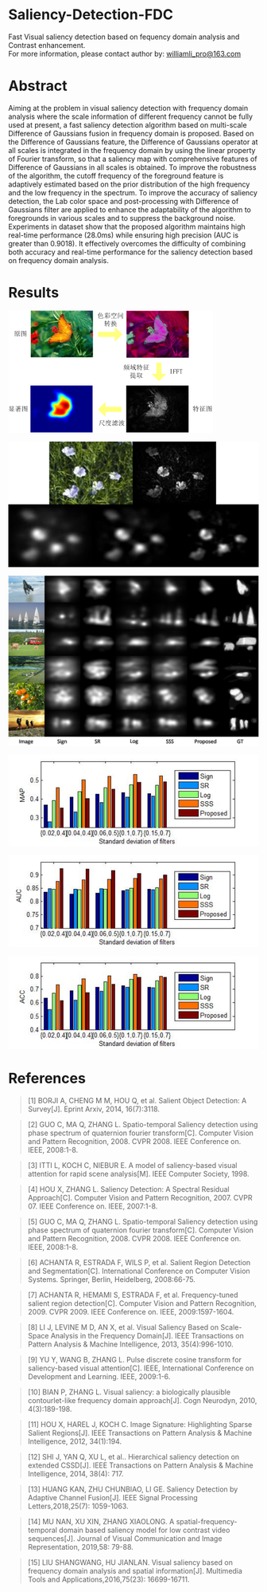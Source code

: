 # Saliency-Detection-FDC

Fast Visual saliency detection based on fequency domain analysis and Contrast enhancement.  
For more information, please contact author by: williamli_pro@163.com

# Abstract
Aiming at the problem in visual saliency detection with frequency domain analysis where the scale information of different frequency cannot be fully used at present, a fast saliency detection algorithm based on multi-scale Difference of Gaussians fusion in frequency domain is proposed. Based on the Difference of Gaussians feature, the Difference of Gaussians operator at all scales is integrated in the frequency domain by using the linear property of Fourier transform, so that a saliency map with comprehensive features of Difference of Gaussians in all scales is obtained. To improve the robustness of the algorithm, the cutoff frequency of the foreground feature is adaptively estimated based on the prior distribution of the high frequency and the low frequency in the spectrum. To improve the accuracy of saliency detection, the Lab color space and post-processing with Difference of Gaussians filter are applied to enhance the adaptability of the algorithm to foregrounds in various scales and to suppress the background noise. Experiments in dataset show that the proposed algorithm maintains high real-time performance (28.0ms) while ensuring high precision (AUC is greater than 0.9018). It effectively overcomes the difficulty of combining both accuracy and real-time performance for the saliency detection based on frequency domain analysis.

# Results
![Procedures](https://raw.githubusercontent.com/WilliamLiPro/Saliency-Detection-FDC/master/Part-of-experiment-result/procedures.png)

![filter example](https://raw.githubusercontent.com/WilliamLiPro/Saliency-Detection-FDC/master/Part-of-experiment-result/filter-example.png)

![saliency maps comparison](https://raw.githubusercontent.com/WilliamLiPro/Saliency-Detection-FDC/master/Part-of-experiment-result/saliency-maps.png)

![MAP](https://raw.githubusercontent.com/WilliamLiPro/Saliency-Detection-FDC/master/Part-of-experiment-result/MAP.jpg)

![AUC](https://raw.githubusercontent.com/WilliamLiPro/Saliency-Detection-FDC/master/Part-of-experiment-result/AUC.jpg)

![ACC](https://raw.githubusercontent.com/WilliamLiPro/Saliency-Detection-FDC/master/Part-of-experiment-result/ACC.jpg)

# References
> [1]	BORJI A, CHENG M M, HOU Q, et al. Salient Object Detection: A Survey[J]. Eprint Arxiv, 2014, 16(7):3118.

> [2]	GUO C, MA Q, ZHANG L. Spatio-temporal Saliency detection using phase spectrum of quaternion fourier transform[C]. Computer Vision and Pattern Recognition, 2008. CVPR 2008. IEEE Conference on. IEEE, 2008:1-8.

> [3]	ITTI L, KOCH C, NIEBUR E. A model of saliency-based visual attention for rapid scene analysis[M]. IEEE Computer Society, 1998.

> [4]	HOU X, ZHANG L. Saliency Detection: A Spectral Residual Approach[C]. Computer Vision and Pattern Recognition, 2007. CVPR 07. IEEE Conference on. IEEE, 2007:1-8.

> [5]	GUO C, MA Q, ZHANG L. Spatio-temporal Saliency detection using phase spectrum of quaternion fourier transform[C]. Computer Vision and Pattern Recognition, 2008. CVPR 2008. IEEE Conference on. IEEE, 2008:1-8.

> [6]	ACHANTA R, ESTRADA F, WILS P, et al. Salient Region Detection and Segmentation[C]. International Conference on Computer Vision Systems. Springer, Berlin, Heidelberg, 2008:66-75.

> [7]	ACHANTA R, HEMAMI S, ESTRADA F, et al. Frequency-tuned salient region detection[C]. Computer Vision and Pattern Recognition, 2009. CVPR 2009. IEEE Conference on. IEEE, 2009:1597-1604.

> [8]	LI J, LEVINE M D, AN X, et al. Visual Saliency Based on Scale-Space Analysis in the Frequency Domain[J]. IEEE Transactions on Pattern Analysis & Machine Intelligence, 2013, 35(4):996-1010.

> [9]	YU Y, WANG B, ZHANG L. Pulse discrete cosine transform for saliency-based visual attention[C]. IEEE, International Conference on Development and Learning. IEEE, 2009:1-6.

> [10]	BIAN P, ZHANG L. Visual saliency: a biologically plausible contourlet-like frequency domain approach[J]. Cogn Neurodyn, 2010, 4(3):189-198.

> [11]	HOU X, HAREL J, KOCH C. Image Signature: Highlighting Sparse Salient Regions[J]. IEEE Transactions on Pattern Analysis & Machine Intelligence, 2012, 34(1):194.

> [12]	SHI J, YAN Q, XU L, et al.. Hierarchical saliency detection on extended CSSD[J]. IEEE Transactions on Pattern Analysis & Machine Intelligence, 2014, 38(4): 717.

> [13]	HUANG KAN, ZHU CHUNBIAO, LI GE. Saliency Detection by Adaptive Channel Fusion[J]. IEEE Signal Processing Letters,2018,25(7): 1059-1063.

> [14]	MU NAN, XU XIN, ZHANG XIAOLONG. A spatial-frequency-temporal domain based saliency model for low contrast video sequences[J]. Journal of Visual Communication and Image Representation, 2019,58: 79-88.

> [15]	LIU SHANGWANG, HU JIANLAN. Visual saliency based on frequency domain analysis and spatial information[J]. Multimedia Tools and Applications,2016,75(23): 16699-16711.

